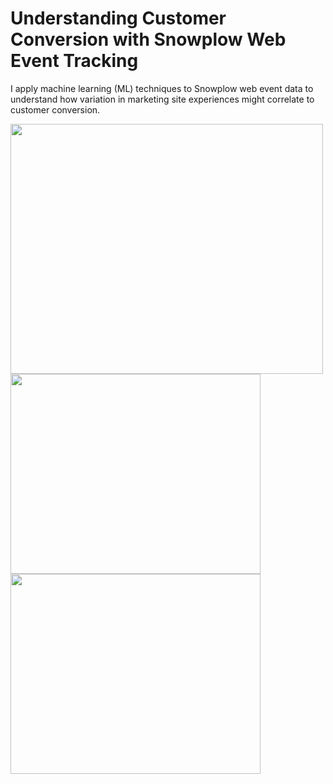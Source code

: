 # Understanding Customer Conversion with Snowplow Web Event Tracking
I apply machine learning (ML) techniques to Snowplow web event data to understand how variation in marketing site experiences might correlate to customer conversion.

<img src="https://github.com/b-knight/Understanding-Customer-Conversion-with-Snowplow-Web-Event-Tracking/blob/master/exploratory_analysis-labels.png" width="500" height="400" />
<img src="https://github.com/b-knight/Understanding-Customer-Conversion-with-Snowplow-Web-Event-Tracking/blob/master/exploratory_analysis-feature_means.png" width="400" height="320" />
<img src="https://github.com/b-knight/Understanding-Customer-Conversion-with-Snowplow-Web-Event-Tracking/blob/master/exploratory_analysis-feature_sds.png" width="400" height="320" />
